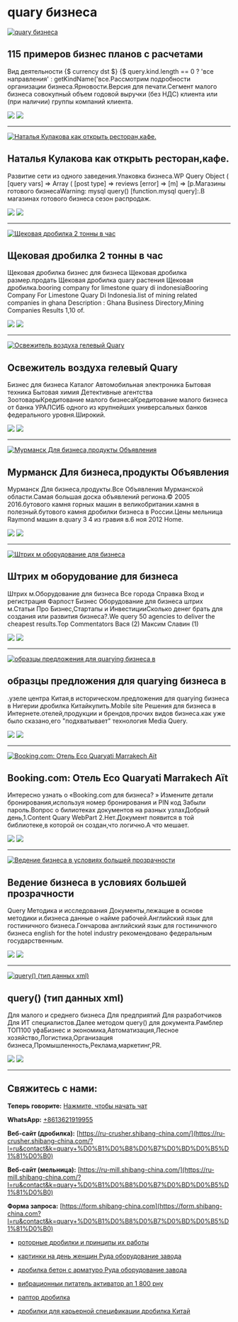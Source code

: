 # quary бизнеса

<a href="https://swt.shibang-china.com/?l=ru&img&k=quary+%D0%B1%D0%B8%D0%B7%D0%BD%D0%B5%D1%81%D0%B0" target="_blank">![quary бизнеса](http://static.shibang-china.com/all-800x300/1034.jpg)</a>

## 115 примеров бизнес планов с расчетами
Вид деятельности {$ currency dst $} {$ query.kind.length == 0 ? 'все направления' : getKindName('все.Рассмотрим подробности организации бизнеса.Ярновости.Версия для печати.Сегмент малого бизнеса совокупный объем годовой выручки (без НДС) клиента или (при наличии) группы компаний клиента.


<a href="https://whatsapp.shibangsoft.com/WhatsApp.php" target="_blank" title="WhatsApp">![](http://static.shibang-china.com/icon/whatsapp.png)</a> <a href="https://swt.shibang-china.com/?l=ru&icon&k=quary+%D0%B1%D0%B8%D0%B7%D0%BD%D0%B5%D1%81%D0%B0" target="_blank">![](http://static.shibang-china.com/icon/chat-ru.png)</a>

---

<a href="https://swt.shibang-china.com/?l=ru&img&k=quary+%D0%B1%D0%B8%D0%B7%D0%BD%D0%B5%D1%81%D0%B0" target="_blank">![Наталья Кулакова как открыть ресторан,кафе.](http://static.shibang-china.com/all-800x300/1192.jpg)</a>

## Наталья Кулакова как открыть ресторан,кафе.
Развитие сети из одного заведения.Упаковка бизнеса.WP Query Object ( [query vars] => Array ( [post type] => reviews [error] => [m] => [p.Магазины готового бизнесаWarning: mysql query() [function.mysql query]:.В магазинах готового бизнеса сезон распродаж.


<a href="https://whatsapp.shibangsoft.com/WhatsApp.php" target="_blank" title="WhatsApp">![](http://static.shibang-china.com/icon/whatsapp.png)</a> <a href="https://swt.shibang-china.com/?l=ru&icon&k=quary+%D0%B1%D0%B8%D0%B7%D0%BD%D0%B5%D1%81%D0%B0" target="_blank">![](http://static.shibang-china.com/icon/chat-ru.png)</a>

---

<a href="https://swt.shibang-china.com/?l=ru&img&k=quary+%D0%B1%D0%B8%D0%B7%D0%BD%D0%B5%D1%81%D0%B0" target="_blank">![Щековая дробилка 2 тонны в час](http://static.shibang-china.com/all-800x300/1034.jpg)</a>

## Щековая дробилка 2 тонны в час
Щековая дробилка бизнес для бизнеса Щековая дробилка размер.продать Щековая дробилка quary растения Щековая дробилка.booring company for limestone quary di indonesiaBooring Company For Limestone Quary Di Indonesia.list of mining related companies in ghana Description : Ghana Business Directory,Mining Companies Results 1,10 of.


<a href="https://whatsapp.shibangsoft.com/WhatsApp.php" target="_blank" title="WhatsApp">![](http://static.shibang-china.com/icon/whatsapp.png)</a> <a href="https://swt.shibang-china.com/?l=ru&icon&k=quary+%D0%B1%D0%B8%D0%B7%D0%BD%D0%B5%D1%81%D0%B0" target="_blank">![](http://static.shibang-china.com/icon/chat-ru.png)</a>

---

<a href="https://swt.shibang-china.com/?l=ru&img&k=quary+%D0%B1%D0%B8%D0%B7%D0%BD%D0%B5%D1%81%D0%B0" target="_blank">![Освежитель воздуха гелевый Quary](http://static.shibang-china.com/all-800x300/8.jpg)</a>

## Освежитель воздуха гелевый Quary
Бизнес для бизнеса Каталог Автомобильная электроника Бытовая техника Бытовая химия Детективные агентства ЗоотоварыКредитование малого бизнесаКредитование малого бизнеса от банка УРАЛСИБ одного из крупнейших универсальных банков федерального уровня.Широкий.


<a href="https://whatsapp.shibangsoft.com/WhatsApp.php" target="_blank" title="WhatsApp">![](http://static.shibang-china.com/icon/whatsapp.png)</a> <a href="https://swt.shibang-china.com/?l=ru&icon&k=quary+%D0%B1%D0%B8%D0%B7%D0%BD%D0%B5%D1%81%D0%B0" target="_blank">![](http://static.shibang-china.com/icon/chat-ru.png)</a>

---

<a href="https://swt.shibang-china.com/?l=ru&img&k=quary+%D0%B1%D0%B8%D0%B7%D0%BD%D0%B5%D1%81%D0%B0" target="_blank">![Мурманск Для бизнеса,продукты Объявления](http://static.shibang-china.com/all-800x300/557.jpg)</a>

## Мурманск Для бизнеса,продукты Объявления
Мурманск Для бизнеса,продукты.Все Объявления Мурманской области.Самая большая доска объявлений региона.© 2005 2016.бутового камня горных машин в великобритании.камня в полезный.бутового камня дробилки бизнеса в России.Цены мельница Raymond машин в.quary 3 4 из гравия в.6 ноя 2012 Home.


<a href="https://whatsapp.shibangsoft.com/WhatsApp.php" target="_blank" title="WhatsApp">![](http://static.shibang-china.com/icon/whatsapp.png)</a> <a href="https://swt.shibang-china.com/?l=ru&icon&k=quary+%D0%B1%D0%B8%D0%B7%D0%BD%D0%B5%D1%81%D0%B0" target="_blank">![](http://static.shibang-china.com/icon/chat-ru.png)</a>

---

<a href="https://swt.shibang-china.com/?l=ru&img&k=quary+%D0%B1%D0%B8%D0%B7%D0%BD%D0%B5%D1%81%D0%B0" target="_blank">![Штрих м оборудование для бизнеса](http://static.shibang-china.com/all-800x300/1019.jpg)</a>

## Штрих м оборудование для бизнеса
Штрих м.Оборудование для бизнеса Все города Справка Вход и регистрация Фарпост Бизнес Оборудование для бизнеса штрих м.Статьи Про Бизнес,Стартапы и ИнвестицииСколько денег брать для создания или развития бизнеса?.We query 50 agencies to deliver the cheapest results.Top Commentators Вася (2) Максим Славин (1)


<a href="https://whatsapp.shibangsoft.com/WhatsApp.php" target="_blank" title="WhatsApp">![](http://static.shibang-china.com/icon/whatsapp.png)</a> <a href="https://swt.shibang-china.com/?l=ru&icon&k=quary+%D0%B1%D0%B8%D0%B7%D0%BD%D0%B5%D1%81%D0%B0" target="_blank">![](http://static.shibang-china.com/icon/chat-ru.png)</a>

---

<a href="https://swt.shibang-china.com/?l=ru&img&k=quary+%D0%B1%D0%B8%D0%B7%D0%BD%D0%B5%D1%81%D0%B0" target="_blank">![образцы предложения для quarying бизнеса в](http://static.shibang-china.com/all-800x300/540.jpg)</a>

## образцы предложения для quarying бизнеса в
.узеле центра Китая,в историческом.предложения для quarying бизнеса в Нигерии дробилка Китайкупить.Mobile site Решения для бизнеса в Интернете.отелей,продукции и брендов,прочих видов бизнеса.как уже было сказано,его "подхватывает" технология Media Query.


<a href="https://whatsapp.shibangsoft.com/WhatsApp.php" target="_blank" title="WhatsApp">![](http://static.shibang-china.com/icon/whatsapp.png)</a> <a href="https://swt.shibang-china.com/?l=ru&icon&k=quary+%D0%B1%D0%B8%D0%B7%D0%BD%D0%B5%D1%81%D0%B0" target="_blank">![](http://static.shibang-china.com/icon/chat-ru.png)</a>

---

<a href="https://swt.shibang-china.com/?l=ru&img&k=quary+%D0%B1%D0%B8%D0%B7%D0%BD%D0%B5%D1%81%D0%B0" target="_blank">![Booking.com: Отель Eco Quaryati Marrakech Aït](http://static.shibang-china.com/all-800x300/1412.jpg)</a>

## Booking.com: Отель Eco Quaryati Marrakech Aït
Интересно узнать о «Booking.com для бизнеса? » Измените детали бронирования,используя номер бронирования и PIN код Забыли пароль.Вопрос о билиотеках документов на разных узлахДобрый день,1.Content Quary WebPart 2.Нет.Документ появится в той библиотеке,в которой он создан,что логично.А что мешает.


<a href="https://whatsapp.shibangsoft.com/WhatsApp.php" target="_blank" title="WhatsApp">![](http://static.shibang-china.com/icon/whatsapp.png)</a> <a href="https://swt.shibang-china.com/?l=ru&icon&k=quary+%D0%B1%D0%B8%D0%B7%D0%BD%D0%B5%D1%81%D0%B0" target="_blank">![](http://static.shibang-china.com/icon/chat-ru.png)</a>

---

<a href="https://swt.shibang-china.com/?l=ru&img&k=quary+%D0%B1%D0%B8%D0%B7%D0%BD%D0%B5%D1%81%D0%B0" target="_blank">![Ведение бизнеса в условиях большей прозрачности](http://static.shibang-china.com/all-800x300/597.jpg)</a>

## Ведение бизнеса в условиях большей прозрачности
Query Методика и исследования Документы,лежащие в основе методики и.бизнеса данные о найме рабочей.Английский язык для гостиничного бизнеса.Гончарова английский язык для гостиничного бизнеса english for the hotel industry рекомендовано федеральным государственным.


<a href="https://whatsapp.shibangsoft.com/WhatsApp.php" target="_blank" title="WhatsApp">![](http://static.shibang-china.com/icon/whatsapp.png)</a> <a href="https://swt.shibang-china.com/?l=ru&icon&k=quary+%D0%B1%D0%B8%D0%B7%D0%BD%D0%B5%D1%81%D0%B0" target="_blank">![](http://static.shibang-china.com/icon/chat-ru.png)</a>

---

<a href="https://swt.shibang-china.com/?l=ru&img&k=quary+%D0%B1%D0%B8%D0%B7%D0%BD%D0%B5%D1%81%D0%B0" target="_blank">![query() (тип данных xml)](http://static.shibang-china.com/all-800x300/382.jpg)</a>

## query() (тип данных xml)
Для малого и среднего бизнеса Для предприятий Для разработчиков Для ИТ специалистов.Далее методом query() для документа.Рамблер ТОП100 уфаБизнес и экономика,Автоматизация,Лесное хозяйство,Логистика,Организация бизнеса,Промышленность,Реклама,маркетинг,PR.


<a href="https://whatsapp.shibangsoft.com/WhatsApp.php" target="_blank" title="WhatsApp">![](http://static.shibang-china.com/icon/whatsapp.png)</a> <a href="https://swt.shibang-china.com/?l=ru&icon&k=quary+%D0%B1%D0%B8%D0%B7%D0%BD%D0%B5%D1%81%D0%B0" target="_blank">![](http://static.shibang-china.com/icon/chat-ru.png)</a>

---
## Свяжитесь с нами:

**Теперь говорите:** [Нажмите, чтобы начать чат](https://swt.shibang-china.com?l=ru&contact&k=quary+%D0%B1%D0%B8%D0%B7%D0%BD%D0%B5%D1%81%D0%B0)

**WhatsApp:**  [+8613621919955](https://whatsapp.shibangsoft.com/WhatsApp.php)

**Веб-сайт (дробилка):** [https://ru-crusher.shibang-china.com/](https://ru-crusher.shibang-china.com/?l=ru&contact&k=quary+%D0%B1%D0%B8%D0%B7%D0%BD%D0%B5%D1%81%D0%B0)

**Веб-сайт (мельница):** [https://ru-mill.shibang-china.com/](https://ru-mill.shibang-china.com/?l=ru&contact&k=quary+%D0%B1%D0%B8%D0%B7%D0%BD%D0%B5%D1%81%D0%B0)

**Форма запроса:** [https://form.shibang-china.com](https://form.shibang-china.com?l=ru&contact&k=quary+%D0%B1%D0%B8%D0%B7%D0%BD%D0%B5%D1%81%D0%B0)

* [роторные дробилки и принципы их работы](../103/%D1%80%D0%BE%D1%82%D0%BE%D1%80%D0%BD%D1%8B%D0%B5%20%D0%B4%D1%80%D0%BE%D0%B1%D0%B8%D0%BB%D0%BA%D0%B8%20%D0%B8%20%D0%BF%D1%80%D0%B8%D0%BD%D1%86%D0%B8%D0%BF%D1%8B%20%D0%B8%D1%85%20%D1%80%D0%B0%D0%B1%D0%BE%D1%82%D1%8B.md)

* [картинки на день женщин Руда оборудование завода](../97/%D0%BA%D0%B0%D1%80%D1%82%D0%B8%D0%BD%D0%BA%D0%B8%20%D0%BD%D0%B0%20%D0%B4%D0%B5%D0%BD%D1%8C%20%D0%B6%D0%B5%D0%BD%D1%89%D0%B8%D0%BD%20%D0%A0%D1%83%D0%B4%D0%B0%20%D0%BE%D0%B1%D0%BE%D1%80%D1%83%D0%B4%D0%BE%D0%B2%D0%B0%D0%BD%D0%B8%D0%B5%20%D0%B7%D0%B0%D0%B2%D0%BE%D0%B4%D0%B0.md)

* [дробилка бетон с арматуро Руда оборудование завода](../100/%D0%B4%D1%80%D0%BE%D0%B1%D0%B8%D0%BB%D0%BA%D0%B0%20%D0%B1%D0%B5%D1%82%D0%BE%D0%BD%20%D1%81%20%D0%B0%D1%80%D0%BC%D0%B0%D1%82%D1%83%D1%80%D0%BE%20%D0%A0%D1%83%D0%B4%D0%B0%20%D0%BE%D0%B1%D0%BE%D1%80%D1%83%D0%B4%D0%BE%D0%B2%D0%B0%D0%BD%D0%B8%D0%B5%20%D0%B7%D0%B0%D0%B2%D0%BE%D0%B4%D0%B0.md)

* [вибрационныи питатель активатор ап 1 800 рну](../93/%D0%B2%D0%B8%D0%B1%D1%80%D0%B0%D1%86%D0%B8%D0%BE%D0%BD%D0%BD%D1%8B%D0%B8%20%D0%BF%D0%B8%D1%82%D0%B0%D1%82%D0%B5%D0%BB%D1%8C%20%D0%B0%D0%BA%D1%82%D0%B8%D0%B2%D0%B0%D1%82%D0%BE%D1%80%20%D0%B0%D0%BF%201%20800%20%D1%80%D0%BD%D1%83.md)

* [раптор дробилка](../94/%D1%80%D0%B0%D0%BF%D1%82%D0%BE%D1%80%20%D0%B4%D1%80%D0%BE%D0%B1%D0%B8%D0%BB%D0%BA%D0%B0.md)

* [дробилки для карьерной спецификации дробилка Китай](../94/%D0%B4%D1%80%D0%BE%D0%B1%D0%B8%D0%BB%D0%BA%D0%B8%20%D0%B4%D0%BB%D1%8F%20%D0%BA%D0%B0%D1%80%D1%8C%D0%B5%D1%80%D0%BD%D0%BE%D0%B9%20%D1%81%D0%BF%D0%B5%D1%86%D0%B8%D1%84%D0%B8%D0%BA%D0%B0%D1%86%D0%B8%D0%B8%20%D0%B4%D1%80%D0%BE%D0%B1%D0%B8%D0%BB%D0%BA%D0%B0%20%D0%9A%D0%B8%D1%82%D0%B0%D0%B9.md)